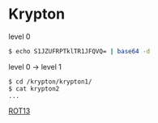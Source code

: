 # Krypton

level 0
```bash
$ echo S1JZUFRPTklTR1JFQVQ= | base64 -d
```

level 0 -> level 1
```
$ cd /krypton/krypton1/
$ cat krypton2
...
```
[ROT13](https://en.wikipedia.org/wiki/ROT13)

